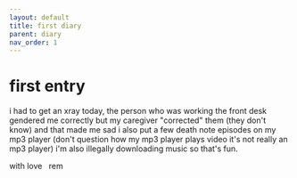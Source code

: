 ```yaml
---
layout: default
title: first diary
parent: diary
nav_order: 1
---
```

<h1>first entry</h1>
i had to get an xray today, the person who was working the front desk gendered me correctly but my caregiver "corrected" them (they don't know) and that made me sad  
i also put a few death note episodes on my mp3 player (don't question how my mp3 player plays video it's not really an mp3 player)
i'm also illegally downloading music so that's fun.

with love
&nbsp; rem